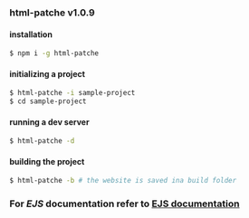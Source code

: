 ### html-patche v1.0.9

#### installation
```bash
$ npm i -g html-patche
```

#### initializing a project
```bash
$ html-patche -i sample-project
$ cd sample-project
```

#### running a dev server
```bash
$ html-patche -d
```

#### building the project
```bash
$ html-patche -b # the website is saved ina build folder
```

### For *EJS* documentation refer to [EJS documentation](https://ejs.co/)